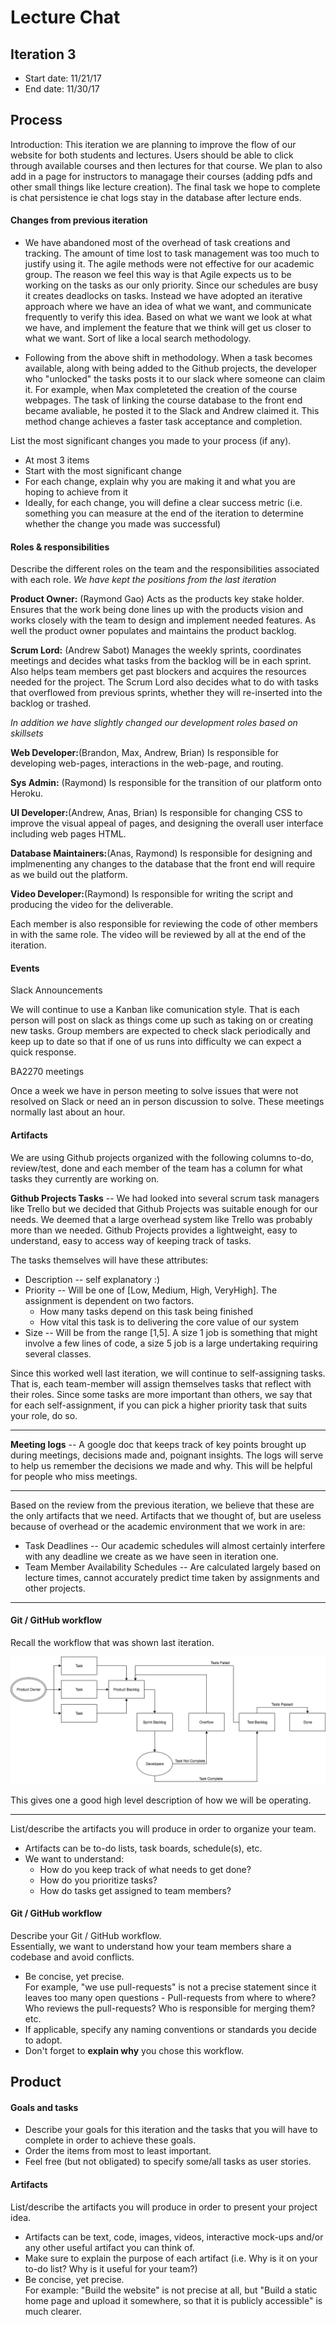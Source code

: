 # Lecture Chat


## Iteration 3

 * Start date: 11/21/17
 * End date: 11/30/17

## Process

Introduction: This iteration we are planning to improve the flow of our website for both students and lectures. Users should be able to click through available courses and then lectures for that course. We plan to also add in a page for instructors to managage their courses (adding pdfs and other small things like lecture creation). The final task we hope to complete is chat persistence ie chat logs stay in the database after lecture ends.

#### Changes from previous iteration
* We have abandoned most of the overhead of task creations and tracking. The amount of time lost to task management was too much to justify using it. The agile methods were not effective for our academic group. The reason we feel this way is that Agile expects us to be working on the tasks as our only priority. Since our schedules are busy it creates deadlocks on tasks.
Instead we have adopted an iterative approach where we have an idea of what we want, and communicate frequently to verify this idea. Based on what we want we look at what we have, and implement the feature that we think will get us closer to what we want. Sort of like a local search methodology.

* Following from the above shift in methodology. When a task becomes available, along with being added to the Github projects, the developer who "unlocked" the tasks posts it to our slack where someone can claim it. For example, when Max completeted the creation of the course webpages. The task of linking the course database to the front end became avaliable, he posted it to the Slack and Andrew claimed it. This method change achieves a faster task acceptance and completion. 

List the most significant changes you made to your process (if any).

 * At most 3 items
 * Start with the most significant change
 * For each change, explain why you are making it and what you are hoping to achieve from it
 * Ideally, for each change, you will define a clear success metric (i.e. something you can measure at the end of the iteration to determine whether the change you made was successful)


#### Roles & responsibilities

Describe the different roles on the team and the responsibilities associated with each role.
*We have kept the positions from the last iteration*

**Product Owner:** (Raymond Gao) Acts as the products key stake holder. Ensures that the work being done lines up with the products vision and works closely with the team to design and implement needed features. As well the product owner populates and maintains the product backlog.

**Scrum Lord:** (Andrew Sabot) Manages the weekly sprints, coordinates meetings and decides what tasks from the backlog will be in each sprint. Also helps team members get past blockers and acquires the resources needed for the project. The Scrum Lord also decides what to do with tasks that overflowed from previous sprints, whether they will re-inserted into the backlog or trashed.

*In addition we have slightly changed our development roles based on skillsets*

**Web Developer:**(Brandon, Max, Andrew, Brian) Is responsible for developing web-pages, interactions in the web-page, and routing.

**Sys Admin:** (Raymond) Is responsible for the transition of our platform onto Heroku.

**UI Developer:**(Andrew, Anas, Brian) Is responsible for changing CSS to improve the visual appeal of pages, and designing the overall user interface including web pages HTML.

**Database Maintainers:**(Anas, Raymond) Is responsible for designing and implmenenting any changes to the database that the front end will require as we build out the platform.

**Video Developer:**(Raymond) Is responsible for writing the script and producing the video for the deliverable.

Each member is also responsible for reviewing the code of other members in with the same role. The video will be reviewed by all at the end of the iteration.


#### Events
Slack Announcements

We will continue to use a Kanban like comunication style. That is each person will post on slack as things come up such as taking on or creating new tasks. Group members are expected to check slack periodically and keep up to date so that if one of us runs into difficulty we can expect a quick response.

BA2270 meetings

Once a week we have in person meeting to solve issues that were not resolved on Slack or need an in person discussion to solve. These meetings normally last about an hour. 


#### Artifacts
We are using Github projects organized with the following columns to-do, review/test, done and each member of the team has a column for what tasks they currently are working on.

**Github Projects Tasks** -- We had looked into several scrum task managers like Trello but we decided that Github Projects was suitable enough for our needs. We deemed that a large overhead system like Trello was probably more than we needed. Github Projects provides a lightweight, easy to understand, easy to access way of keeping track of tasks.

The tasks themselves will have these attributes:
- Description
-- self explanatory :)
- Priority
-- Will be one of [Low, Medium, High, VeryHigh]. The assignment is dependent on two factors.
    - How many tasks depend on this task being finished
    - How vital this task is to delivering the core value of our system
- Size
-- Will be from the range [1,5]. A size 1 job is something that might involve a few lines of code, a size 5 job is a large undertaking requiring several classes.

Since this worked well last iteration, we will continue to self-assigning tasks. That is, each team-member will assign themselves tasks that reflect with their roles. Since some tasks are more important than others, we say that for each self-assignment, if you can pick a higher priority task that suits your role, do so.

---
**Meeting logs** -- A google doc that keeps track of key points brought up during meetings, decisions made and, poignant insights. The logs will serve to help us remember the decisions we made and why. This will be helpful for people who miss meetings.

---
Based on the review from the previous iteration, we believe that these are the only artifacts that we need.
Artifacts that we thought of, but are useless because of overhead or the academic environment that we work in are:

- Task Deadlines
-- Our academic schedules will almost certainly interfere with any deadline we create as we have seen in iteration one.
- Team Member Availability Schedules
-- Are calculated largely based on lecture times, cannot accurately predict time taken by assignments and other projects.

---
#### Git / GitHub workflow
Recall the workflow that was shown last iteration.

![The image did not display correctly](https://raw.githubusercontent.com/FreakingBarbarians/FreakingBarbarians_Images/master/CSC301_TeamWorkflow.png "HEY YOU. I HOPE YOU HAVE A NICE DAY")

This gives one a good high level description of how we will be operating.

---

List/describe the artifacts you will produce in order to organize your team.       

 * Artifacts can be to-do lists, task boards, schedule(s), etc.
 * We want to understand:
   * How do you keep track of what needs to get done?
   * How do you prioritize tasks?
   * How do tasks get assigned to team members?

#### Git / GitHub workflow

Describe your Git / GitHub workflow.     
Essentially, we want to understand how your team members share a codebase and avoid conflicts.

 * Be concise, yet precise.      
For example, "we use pull-requests" is not a precise statement since it leaves too many open questions - Pull-requests from where to where? Who reviews the pull-requests? Who is responsible for merging them? etc.
 * If applicable, specify any naming conventions or standards you decide to adopt.
 * Don't forget to **explain why** you chose this workflow.



## Product



#### Goals and tasks

 * Describe your goals for this iteration and the tasks that you will have to complete in order to achieve these goals.
 * Order the items from most to least important.
 * Feel free (but not obligated) to specify some/all tasks as user stories.

#### Artifacts

List/describe the artifacts you will produce in order to present your project idea.

 * Artifacts can be text, code, images, videos, interactive mock-ups and/or any other useful artifact you can think of.
 * Make sure to explain the purpose of each artifact (i.e. Why is it on your to-do list? Why is it useful for your team?)
 * Be concise, yet precise.         
   For example: "Build the website" is not precise at all, but "Build a static home page and upload it somewhere, so that it is publicly accessible" is much clearer.
